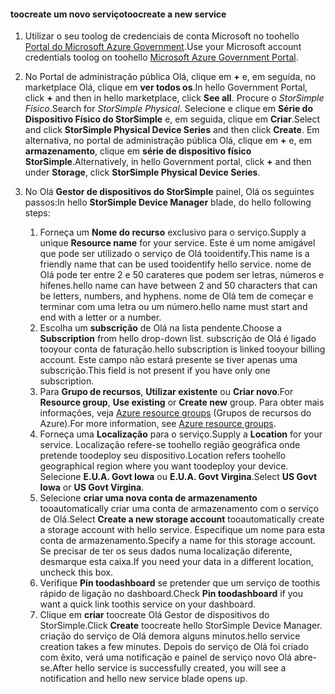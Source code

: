 <!--author=SharS last changed: 9/17/15-->


#### <a name="toocreate-a-new-service"></a><span data-ttu-id="87cd1-101">toocreate um novo serviço</span><span class="sxs-lookup"><span data-stu-id="87cd1-101">toocreate a new service</span></span>
1. <span data-ttu-id="87cd1-102">Utilizar o seu toolog de credenciais de conta Microsoft no toohello [Portal do Microsoft Azure Government](https://portal.azure.us/).</span><span class="sxs-lookup"><span data-stu-id="87cd1-102">Use your Microsoft account credentials toolog on toohello [Microsoft Azure Government Portal](https://portal.azure.us/).</span></span>
2. <span data-ttu-id="87cd1-103">No Portal de administração pública Olá, clique em  **+**  e, em seguida, no marketplace Olá, clique em **ver todos os**.</span><span class="sxs-lookup"><span data-stu-id="87cd1-103">In hello Government Portal, click **+** and then in hello marketplace, click **See all**.</span></span> <span data-ttu-id="87cd1-104">Procure o _StorSimple Físico_.</span><span class="sxs-lookup"><span data-stu-id="87cd1-104">Search for _StorSimple Physical_.</span></span> <span data-ttu-id="87cd1-105">Selecione e clique em **Série do Dispositivo Físico do StorSimple** e, em seguida, clique em **Criar**.</span><span class="sxs-lookup"><span data-stu-id="87cd1-105">Select and click **StorSimple Physical Device Series** and then click **Create**.</span></span> <span data-ttu-id="87cd1-106">Em alternativa, no portal de administração pública Olá, clique em  **+**  e, em **armazenamento**, clique em **série de dispositivo físico StorSimple**.</span><span class="sxs-lookup"><span data-stu-id="87cd1-106">Alternatively, in hello Government portal, click **+** and then under **Storage**, click **StorSimple Physical Device Series**.</span></span>
3. <span data-ttu-id="87cd1-107">No Olá **Gestor de dispositivos do StorSimple** painel, Olá os seguintes passos:</span><span class="sxs-lookup"><span data-stu-id="87cd1-107">In hello **StorSimple Device Manager** blade, do hello following steps:</span></span>
   
   1. <span data-ttu-id="87cd1-108">Forneça um **Nome do recurso** exclusivo para o serviço.</span><span class="sxs-lookup"><span data-stu-id="87cd1-108">Supply a unique **Resource name** for your service.</span></span> <span data-ttu-id="87cd1-109">Este é um nome amigável que pode ser utilizado o serviço de Olá tooidentify.</span><span class="sxs-lookup"><span data-stu-id="87cd1-109">This name is a friendly name that can be used tooidentify hello service.</span></span> <span data-ttu-id="87cd1-110">nome de Olá pode ter entre 2 e 50 carateres que podem ser letras, números e hífenes.</span><span class="sxs-lookup"><span data-stu-id="87cd1-110">hello name can have between 2 and 50 characters that can be letters, numbers, and hyphens.</span></span> <span data-ttu-id="87cd1-111">nome de Olá tem de começar e terminar com uma letra ou um número.</span><span class="sxs-lookup"><span data-stu-id="87cd1-111">hello name must start and end with a letter or a number.</span></span>
   2. <span data-ttu-id="87cd1-112">Escolha um **subscrição** de Olá na lista pendente.</span><span class="sxs-lookup"><span data-stu-id="87cd1-112">Choose a **Subscription** from hello drop-down list.</span></span> <span data-ttu-id="87cd1-113">subscrição de Olá é ligado tooyour conta de faturação.</span><span class="sxs-lookup"><span data-stu-id="87cd1-113">hello subscription is linked tooyour billing account.</span></span> <span data-ttu-id="87cd1-114">Este campo não estará presente se tiver apenas uma subscrição.</span><span class="sxs-lookup"><span data-stu-id="87cd1-114">This field is not present if you have only one subscription.</span></span>
   3. <span data-ttu-id="87cd1-115">Para **Grupo de recursos**, **Utilizar existente** ou **Criar novo**.</span><span class="sxs-lookup"><span data-stu-id="87cd1-115">For **Resource group**, **Use existing** or **Create new** group.</span></span> <span data-ttu-id="87cd1-116">Para obter mais informações, veja [Azure resource groups](https://azure.microsoft.com/documentation/articles/virtual-machines-windows-infrastructure-resource-groups-guidelines/) (Grupos de recursos do Azure).</span><span class="sxs-lookup"><span data-stu-id="87cd1-116">For more information, see [Azure resource groups](https://azure.microsoft.com/documentation/articles/virtual-machines-windows-infrastructure-resource-groups-guidelines/).</span></span>
   4. <span data-ttu-id="87cd1-117">Forneça uma **Localização** para o serviço.</span><span class="sxs-lookup"><span data-stu-id="87cd1-117">Supply a **Location** for your service.</span></span> <span data-ttu-id="87cd1-118">Localização refere-se toohello região geográfica onde pretende toodeploy seu dispositivo.</span><span class="sxs-lookup"><span data-stu-id="87cd1-118">Location refers toohello geographical region where you want toodeploy your device.</span></span> <span data-ttu-id="87cd1-119">Selecione **E.U.A. Govt Iowa** ou **E.U.A. Govt Virgina**.</span><span class="sxs-lookup"><span data-stu-id="87cd1-119">Select **US Govt Iowa** or **US Govt Virgina**.</span></span>
   5. <span data-ttu-id="87cd1-120">Selecione **criar uma nova conta de armazenamento** tooautomatically criar uma conta de armazenamento com o serviço de Olá.</span><span class="sxs-lookup"><span data-stu-id="87cd1-120">Select **Create a new storage account** tooautomatically create a storage account with hello service.</span></span> <span data-ttu-id="87cd1-121">Especifique um nome para esta conta de armazenamento.</span><span class="sxs-lookup"><span data-stu-id="87cd1-121">Specify a name for this storage account.</span></span> <span data-ttu-id="87cd1-122">Se precisar de ter os seus dados numa localização diferente, desmarque esta caixa.</span><span class="sxs-lookup"><span data-stu-id="87cd1-122">If you need your data in a different location, uncheck this box.</span></span>
   6. <span data-ttu-id="87cd1-123">Verifique **Pin toodashboard** se pretender que um serviço de toothis rápido de ligação no dashboard.</span><span class="sxs-lookup"><span data-stu-id="87cd1-123">Check **Pin toodashboard** if you want a quick link toothis service on your dashboard.</span></span>
   7. <span data-ttu-id="87cd1-124">Clique em **criar** toocreate Olá Gestor de dispositivos do StorSimple.</span><span class="sxs-lookup"><span data-stu-id="87cd1-124">Click **Create** toocreate hello StorSimple Device Manager.</span></span> <span data-ttu-id="87cd1-125">criação do serviço de Olá demora alguns minutos.</span><span class="sxs-lookup"><span data-stu-id="87cd1-125">hello service creation takes a few minutes.</span></span> <span data-ttu-id="87cd1-126">Depois do serviço de Olá foi criado com êxito, verá uma notificação e painel de serviço novo Olá abre-se.</span><span class="sxs-lookup"><span data-stu-id="87cd1-126">After hello service is successfully created, you will see a notification and hello new service blade opens up.</span></span>


